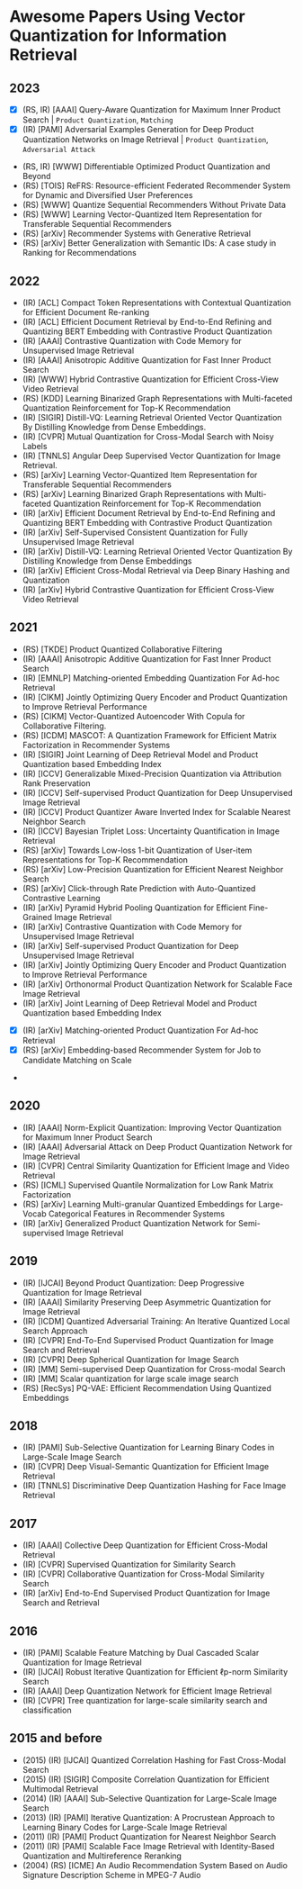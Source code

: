 # Awesome Papers Using Vector Quantization for Information Retrieval

## 2023

- [x] (RS, IR) [AAAI] Query-Aware Quantization for Maximum Inner Product Search | `Product Quantization`, `Matching`
- [x] (IR) [PAMI] Adversarial Examples Generation for Deep Product Quantization Networks on Image Retrieval | `Product Quantization`, `Adversarial Attack` 
- (RS, IR) [WWW] Differentiable Optimized Product Quantization and Beyond
- (RS) [TOIS] ReFRS: Resource-efficient Federated Recommender System for Dynamic and Diversified User Preferences
- (RS) [WWW] Quantize Sequential Recommenders Without Private Data
- (RS) [WWW] Learning Vector-Quantized Item Representation for Transferable Sequential Recommenders
- (RS) [arXiv] Recommender Systems with Generative Retrieval
- (RS) [arXiv] Better Generalization with Semantic IDs: A case study in Ranking for Recommendations

## 2022

- (IR) [ACL] Compact Token Representations with Contextual Quantization for Efficient Document Re-ranking
- (IR) [ACL] Efficient Document Retrieval by End-to-End Refining and Quantizing BERT Embedding with Contrastive Product Quantization
- (IR) [AAAI] Contrastive Quantization with Code Memory for Unsupervised Image Retrieval
- (IR) [AAAI] Anisotropic Additive Quantization for Fast Inner Product Search
- (IR) [WWW] Hybrid Contrastive Quantization for Efficient Cross-View Video Retrieval
- (RS) [KDD] Learning Binarized Graph Representations with Multi-faceted Quantization Reinforcement for Top-K Recommendation
- (IR) [SIGIR] Distill-VQ: Learning Retrieval Oriented Vector Quantization By Distilling Knowledge from Dense Embeddings.
- (IR) [CVPR] Mutual Quantization for Cross-Modal Search with Noisy Labels
- (IR) [TNNLS] Angular Deep Supervised Vector Quantization for Image Retrieval.
- (RS) [arXiv] Learning Vector-Quantized Item Representation for Transferable Sequential Recommenders
- (RS) [arXiv] Learning Binarized Graph Representations with Multi-faceted Quantization Reinforcement for Top-K Recommendation
- (IR) [arXiv] Efficient Document Retrieval by End-to-End Refining and Quantizing BERT Embedding with Contrastive Product Quantization
- (IR) [arXiv] Self-Supervised Consistent Quantization for Fully Unsupervised Image Retrieval
- (IR) [arXiv] Distill-VQ: Learning Retrieval Oriented Vector Quantization By Distilling Knowledge from Dense Embeddings
- (IR) [arXiv] Efficient Cross-Modal Retrieval via Deep Binary Hashing and Quantization
- (IR) [arXiv] Hybrid Contrastive Quantization for Efficient Cross-View Video Retrieval

## 2021

- (RS) [TKDE] Product Quantized Collaborative Filtering
- (IR) [AAAI] Anisotropic Additive Quantization for Fast Inner Product Search
- (IR) [EMNLP] Matching-oriented Embedding Quantization For Ad-hoc Retrieval
- (IR) [CIKM] Jointly Optimizing Query Encoder and Product Quantization to Improve Retrieval Performance
- (RS) [CIKM] Vector-Quantized Autoencoder With Copula for Collaborative Filtering.
- (RS) [ICDM] MASCOT: A Quantization Framework for Efficient Matrix Factorization in Recommender Systems
- (IR) [SIGIR] Joint Learning of Deep Retrieval Model and Product Quantization based Embedding Index
- (IR) [ICCV] Generalizable Mixed-Precision Quantization via Attribution Rank Preservation
- (IR) [ICCV] Self-supervised Product Quantization for Deep Unsupervised Image Retrieval
- (IR) [ICCV] Product Quantizer Aware Inverted Index for Scalable Nearest Neighbor Search
- (IR) [ICCV] Bayesian Triplet Loss: Uncertainty Quantification in Image Retrieval
- (RS) [arXiv] Towards Low-loss 1-bit Quantization of User-item Representations for Top-K Recommendation
- (RS) [arXiv] Low-Precision Quantization for Efficient Nearest Neighbor Search
- (RS) [arXiv] Click-through Rate Prediction with Auto-Quantized Contrastive Learning
- (IR) [arXiv] Pyramid Hybrid Pooling Quantization for Efficient Fine-Grained Image Retrieval
- (IR) [arXiv] Contrastive Quantization with Code Memory for Unsupervised Image Retrieval
- (IR) [arXiv] Self-supervised Product Quantization for Deep Unsupervised Image Retrieval
- (IR) [arXiv] Jointly Optimizing Query Encoder and Product Quantization to Improve Retrieval Performance
- (IR) [arXiv] Orthonormal Product Quantization Network for Scalable Face Image Retrieval
- (IR) [arXiv] Joint Learning of Deep Retrieval Model and Product Quantization based Embedding Index
- [x] (IR) [arXiv] Matching-oriented Product Quantization For Ad-hoc Retrieval
- [x] (RS) [arXiv] Embedding-based Recommender System for Job to Candidate Matching on Scale
- 
## 2020

- (IR) [AAAI] Norm-Explicit Quantization: Improving Vector Quantization for Maximum Inner Product Search
- (IR) [AAAI] Adversarial Attack on Deep Product Quantization Network for Image Retrieval
- (IR) [CVPR] Central Similarity Quantization for Efficient Image and Video Retrieval
- (RS) [ICML] Supervised Quantile Normalization for Low Rank Matrix Factorization
- (RS) [arXiv] Learning Multi-granular Quantized Embeddings for Large-Vocab Categorical Features in Recommender Systems
- (IR) [arXiv] Generalized Product Quantization Network for Semi-supervised Image Retrieval

## 2019

- (IR) [IJCAI] Beyond Product Quantization: Deep Progressive Quantization for Image Retrieval
- (IR) [AAAI] Similarity Preserving Deep Asymmetric Quantization for Image Retrieval
- (IR) [ICDM] Quantized Adversarial Training: An Iterative Quantized Local Search Approach
- (IR) [CVPR] End-To-End Supervised Product Quantization for Image Search and Retrieval
- (IR) [CVPR] Deep Spherical Quantization for Image Search
- (IR) [MM] Semi-supervised Deep Quantization for Cross-modal Search
- (IR) [MM] Scalar quantization for large scale image search
- (RS) [RecSys] PQ-VAE: Efficient Recommendation Using Quantized Embeddings

## 2018

- (IR) [PAMI] Sub-Selective Quantization for Learning Binary Codes in Large-Scale Image Search
- (IR) [CVPR] Deep Visual-Semantic Quantization for Efficient Image Retrieval
- (IR) [TNNLS] Discriminative Deep Quantization Hashing for Face Image Retrieval

## 2017

- (IR) [AAAI] Collective Deep Quantization for Efficient Cross-Modal Retrieval
- (IR) [CVPR] Supervised Quantization for Similarity Search
- (IR) [CVPR] Collaborative Quantization for Cross-Modal Similarity Search
- (IR) [arXiv] End-to-End Supervised Product Quantization for Image Search and Retrieval

## 2016

- (IR) [PAMI] Scalable Feature Matching by Dual Cascaded Scalar Quantization for Image Retrieval
- (IR) [IJCAI] Robust Iterative Quantization for Efficient ℓp-norm Similarity Search
- (IR) [AAAI] Deep Quantization Network for Efficient Image Retrieval
- (IR) [CVPR] Tree quantization for large-scale similarity search and classification

## 2015 and before

- (2015) (IR) [IJCAI] Quantized Correlation Hashing for Fast Cross-Modal Search
- (2015) (IR) [SIGIR] Composite Correlation Quantization for Efficient Multimodal Retrieval
- (2014) (IR) [AAAI] Sub-Selective Quantization for Large-Scale Image Search
- (2013) (IR) [PAMI] Iterative Quantization: A Procrustean Approach to Learning Binary Codes for Large-Scale Image Retrieval
- (2011) (IR) [PAMI] Product Quantization for Nearest Neighbor Search
- (2011) (IR) [PAMI] Scalable Face Image Retrieval with Identity-Based Quantization and Multireference Reranking
- (2004) (RS) [ICME] An Audio Recommendation System Based on Audio Signature Description Scheme in MPEG-7 Audio